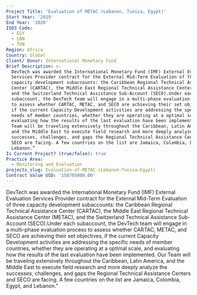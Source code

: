```yaml
---
Project Title: 'Evaluation of METAC (Lebanon, Tunisa, Egypt)'
Start Year: '2019'
End Year: '2020'
ISO3 Code:
  - EGY
  - LBN
  - TUN
Region: Africa
Country: Global
Client/ Donor: International Monetary Fund
Brief Description: >-
  DevTech was awarded the International Monetary Fund (IMF) External Evaluation
  Services Provider contract for the External Mid-Term Evaluation of three
  capacity development subaccounts: the Caribbean Regional Technical Assistance
  Center (CARTAC), the Middle East Regional Technical Assistance Center (METAC),
  and the Switzerland Technical Assistance Sub-Account (SECO).Under each
  subaccount, the DevTech team will engage in a multi-phase evaluation process
  to assess whether CARTAC, METAC, and SECO are achieving their set objectives,
  if the current Capacity Development activities are addressing the specific
  needs of member countries, whether they are operating at a optimal scale, and
  evaluating how the results of the last evaluation have been implemented. Our
  Team will be traveling extensively throughout the Caribbean, Latin America,
  and the Middle East to execute field research and more deeply analyze the
  successes, challenges, and gaps the Regional Technical Assistance Centers and
  SECO are facing. A few countries on the list are Jamaica, Colombia, Egypt, and
  Lebanon.”
Is Current Project? (true/false): true
Practice Area:
  - Monitoring and Evaluation
projects_slug: Evaluation-of-METAC-(Lebanon-Tunisa-Egypt)
Contract Value USD: '158705000.00'
---
```

DevTech was awarded the International Monetary Fund (IMF) External Evaluation Services Provider contract for the External Mid-Term Evaluation of three capacity development subaccounts: the Caribbean Regional Technical Assistance Center (CARTAC), the Middle East Regional Technical Assistance Center (METAC), and the Switzerland Technical Assistance Sub-Account (SECO).Under each subaccount, the DevTech team will engage in a multi-phase evaluation process to assess whether CARTAC, METAC, and SECO are achieving their set objectives, if the current Capacity Development activities are addressing the specific needs of member countries, whether they are operating at a optimal scale, and evaluating how the results of the last evaluation have been implemented. Our Team will be traveling extensively throughout the Caribbean, Latin America, and the Middle East to execute field research and more deeply analyze the successes, challenges, and gaps the Regional Technical Assistance Centers and SECO are facing. A few countries on the list are Jamaica, Colombia, Egypt, and Lebanon.”